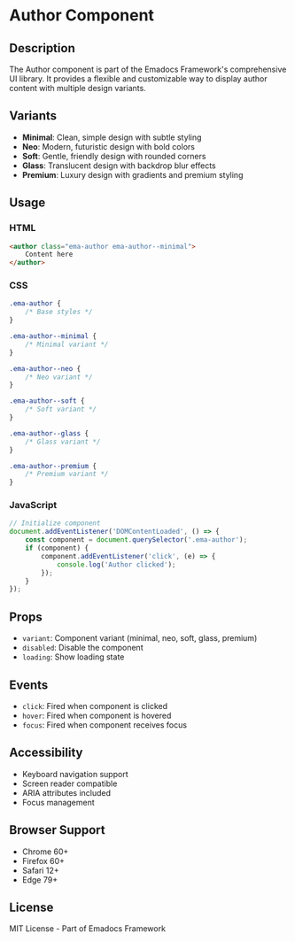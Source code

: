 # Author Component

## Description
The Author component is part of the Emadocs Framework's comprehensive UI library. It provides a flexible and customizable way to display author content with multiple design variants.

## Variants
- **Minimal**: Clean, simple design with subtle styling
- **Neo**: Modern, futuristic design with bold colors
- **Soft**: Gentle, friendly design with rounded corners
- **Glass**: Translucent design with backdrop blur effects
- **Premium**: Luxury design with gradients and premium styling

## Usage

### HTML
```html
<author class="ema-author ema-author--minimal">
    Content here
</author>
```

### CSS
```css
.ema-author {
    /* Base styles */
}

.ema-author--minimal {
    /* Minimal variant */
}

.ema-author--neo {
    /* Neo variant */
}

.ema-author--soft {
    /* Soft variant */
}

.ema-author--glass {
    /* Glass variant */
}

.ema-author--premium {
    /* Premium variant */
}
```

### JavaScript
```javascript
// Initialize component
document.addEventListener('DOMContentLoaded', () => {
    const component = document.querySelector('.ema-author');
    if (component) {
        component.addEventListener('click', (e) => {
            console.log('Author clicked');
        });
    }
});
```

## Props
- `variant`: Component variant (minimal, neo, soft, glass, premium)
- `disabled`: Disable the component
- `loading`: Show loading state

## Events
- `click`: Fired when component is clicked
- `hover`: Fired when component is hovered
- `focus`: Fired when component receives focus

## Accessibility
- Keyboard navigation support
- Screen reader compatible
- ARIA attributes included
- Focus management

## Browser Support
- Chrome 60+
- Firefox 60+
- Safari 12+
- Edge 79+

## License
MIT License - Part of Emadocs Framework
